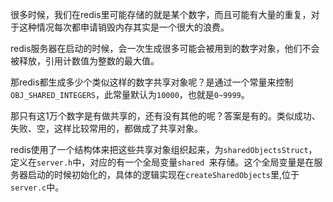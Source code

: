 很多时候，我们在redis里可能存储的就是某个数字，而且可能有大量的重复，对于这种情况每次都申请销毁内存其实是一个很大的浪费。

redis服务器在启动的时候，会一次生成很多可能会被用到的数字对象，他们不会被释放，引用计数值为整数的最大值。

那redis都生成多少个类似这样的数字共享对象呢？是通过一个常量来控制`OBJ_SHARED_INTEGERS`，此常量默认为`10000`，也就是`0~9999`。

那只有这1万个数字是有做共享的，还有没有其他的呢？答案是有的。类似成功、失败、空，这样比较常用的，都做成了共享对象。

redis使用了一个结构体来把这些共享对象组织起来，为`sharedObjectsStruct`，定义在`server.h`中，对应的有一个全局变量`shared `来存储。这个全局变量是在服务器启动的时候初始化的，具体的逻辑实现在`createSharedObjects`里,位于`server.c`中。
